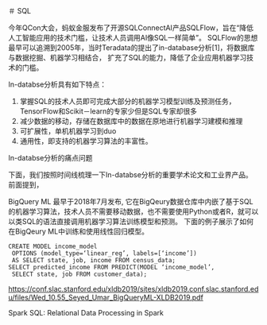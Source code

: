 ＃ SQL

今年QCon大会，蚂蚁金服发布了开源SQLConnectAI产品SQLFlow，旨在“降低人工智能应用的技术门槛，让技术人员调用AI像SQL一样简单”。
SQLFlow的思想最早可以追溯到2005年，当时Teradata的提出了in-database分析[1]，将数据库与数据挖掘、机器学习相结合，
扩充了SQL的能力，降低了企业应用机器学习技术的门槛。

In-databse分析具有如下特点：
1. 掌握SQL的技术人员即可完成大部分的机器学习模型训练及预测任务，TensorFlow和Scikit－learn的专家少但是SQL专家却很多
2. 减少数据的移动，存储在数据库中的数据在原地进行机器学习建模和推理
3. 可扩展性，单机机器学习到duo
4. 通用性，即支持的机器学习算法的丰富性。


In-databse分析的痛点问题

下面，我们按照时间线梳理一下In-databse分析的重要学术论文和工业界产品。
前面提到，

BigQuery ML 最早于2018年7月发布, 它在BigQeury数据仓库中内嵌了基于SQL的机器学习算法，技术人员不需要移动数据，也不需要使用Python或者R，就可以以类SQL的语法直接调用机器学习算法训练模型和预测。
下面的例子展示了如何在BigQeury ML中训练和使用线性回归模型。

```
CREATE MODEL income_model
 OPTIONS (model_type=‘linear_reg’, labels=[‘income’])
 AS SELECT state, job, income FROM census_data;
SELECT predicted_income FROM PREDICT(MODEL ‘income_model’,
 SELECT state, job FROM customer_data);
```




https://conf.slac.stanford.edu/xldb2019/sites/xldb2019.conf.slac.stanford.edu/files/Wed_10.55_Seyed_Umar_BigQueryML-XLDB2019.pdf

Spark SQL: Relational Data Processing in Spark
